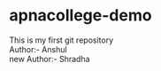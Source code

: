 # apnacollege-demo
This is my first git repository
<br>Author:- Anshul 
<br> new Author:- Shradha   